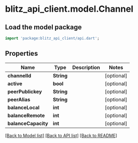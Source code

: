 # blitz_api_client.model.Channel

## Load the model package
```dart
import 'package:blitz_api_client/api.dart';
```

## Properties
Name | Type | Description | Notes
------------ | ------------- | ------------- | -------------
**channelId** | **String** |  | [optional] 
**active** | **bool** |  | [optional] 
**peerPublickey** | **String** |  | [optional] 
**peerAlias** | **String** |  | [optional] 
**balanceLocal** | **int** |  | [optional] 
**balanceRemote** | **int** |  | [optional] 
**balanceCapacity** | **int** |  | [optional] 

[[Back to Model list]](../README.md#documentation-for-models) [[Back to API list]](../README.md#documentation-for-api-endpoints) [[Back to README]](../README.md)


